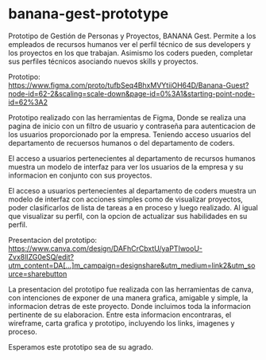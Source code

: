 # banana-gest-prototype

Prototipo de Gestión de Personas y Proyectos, BANANA Gest. Permite a los empleados de recursos humanos ver el perfil técnico de sus developers y los proyectos en los que trabajan. Asimismo los coders pueden, completar sus perfiles técnicos asociando nuevos skills y proyectos.

Prototipo: https://www.figma.com/proto/tufbSeq4BhxMVYtiiOH64D/Banana-Guest?node-id=62-2&scaling=scale-down&page-id=0%3A1&starting-point-node-id=62%3A2

Prototipo realizado con las herramientas de Figma, Donde se realiza una pagina de inicio con un filtro de usuario y contraseña para autenticacion de los usuarios proporcionado por la empresa. Teniendo acceso usuarios del departamento de recuersos humanos o del departamento de coders.

El acceso a usuarios pertenecientes al departamento de recursos humanos muestra un modelo de interfaz para ver los usuarios de la empresa y su informacion en conjunto con sus proyectos. 

El acceso a usuarios pertenecientes al departamento de coders muestra un modelo de interfaz con acciones simples como de visualizar proyectos, poder clasificarlos de lista de tareas a en proceso y luego realizado. Al igual que visualizar su perfil, con la opcion de actualizar sus habilidades en su perfil.

Presentacion del prototipo: https://www.canva.com/design/DAFhCrCbxtU/yaPTIwooU-Zvx8lIZG0eSQ/edit?utm_content=DA[…]m_campaign=designshare&utm_medium=link2&utm_source=sharebutton

La presentacion del prototipo fue realizada con las herramientas de canva, con intenciones de exponer de una manera grafica, amigable y simple, la informacion detras de este proyecto. Donde incluimos toda la informacion pertinente de su elaboracion. Entre esta informacion encontraras, el wireframe, carta grafica y prototipo, incluyendo los links, imagenes y proceso.

Esperamos este prototipo sea de su agrado.
